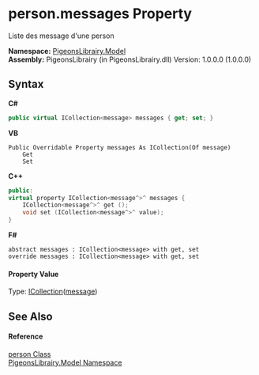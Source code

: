 # person.messages Property 
 

Liste des message d'une person

**Namespace:**&nbsp;<a href="740f9e4a-e251-715e-60bf-e906871d97b4">PigeonsLibrairy.Model</a><br />**Assembly:**&nbsp;PigeonsLibrairy (in PigeonsLibrairy.dll) Version: 1.0.0.0 (1.0.0.0)

## Syntax

**C#**<br />
``` C#
public virtual ICollection<message> messages { get; set; }
```

**VB**<br />
``` VB
Public Overridable Property messages As ICollection(Of message)
	Get
	Set
```

**C++**<br />
``` C++
public:
virtual property ICollection<message^>^ messages {
	ICollection<message^>^ get ();
	void set (ICollection<message^>^ value);
}
```

**F#**<br />
``` F#
abstract messages : ICollection<message> with get, set
override messages : ICollection<message> with get, set
```


#### Property Value
Type: <a href="http://msdn2.microsoft.com/en-us/library/92t2ye13" target="_blank">ICollection</a>(<a href="891709b8-1ff0-58b3-9aa4-f3f06f37a146">message</a>)

## See Also


#### Reference
<a href="a9ed19a7-a394-5e30-cca4-a3883320ea27">person Class</a><br /><a href="740f9e4a-e251-715e-60bf-e906871d97b4">PigeonsLibrairy.Model Namespace</a><br />